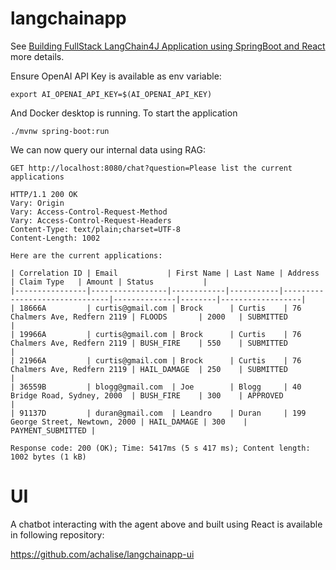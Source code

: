 # langchainapp

See [Building FullStack LangChain4J Application using SpringBoot and React](https://chalise-arun.medium.com/step-by-step-guide-to-building-a-fullstack-langchain4j-application-0dfd4f0ef7bc) more details.

Ensure OpenAI API Key is available as env variable:

```export AI_OPENAI_API_KEY=$(AI_OPENAI_API_KEY)```

And Docker desktop is running.
To start the application 

```./mvnw spring-boot:run```

We can now query our internal data using RAG:

```
GET http://localhost:8080/chat?question=Please list the current applications

HTTP/1.1 200 OK
Vary: Origin
Vary: Access-Control-Request-Method
Vary: Access-Control-Request-Headers
Content-Type: text/plain;charset=UTF-8
Content-Length: 1002

Here are the current applications:

| Correlation ID | Email           | First Name | Last Name | Address                       | Claim Type   | Amount | Status           |
|----------------|-----------------|------------|-----------|-------------------------------|--------------|--------|------------------|
| 18666A         | curtis@gmail.com | Brock      | Curtis    | 76 Chalmers Ave, Redfern 2119 | FLOODS       | 2000   | SUBMITTED        |
| 19966A         | curtis@gmail.com | Brock      | Curtis    | 76 Chalmers Ave, Redfern 2119 | BUSH_FIRE    | 550    | SUBMITTED        |
| 21966A         | curtis@gmail.com | Brock      | Curtis    | 76 Chalmers Ave, Redfern 2119 | HAIL_DAMAGE  | 250    | SUBMITTED        |
| 36559B         | blogg@gmail.com  | Joe        | Blogg     | 40 Bridge Road, Sydney, 2000  | BUSH_FIRE    | 300    | APPROVED         |
| 91137D         | duran@gmail.com  | Leandro    | Duran     | 199 George Street, Newtown, 2000 | HAIL_DAMAGE | 300    | PAYMENT_SUBMITTED |

Response code: 200 (OK); Time: 5417ms (5 s 417 ms); Content length: 1002 bytes (1 kB)

```

# UI

A chatbot interacting with the agent above and built using React is available in following repository:

https://github.com/achalise/langchainapp-ui

